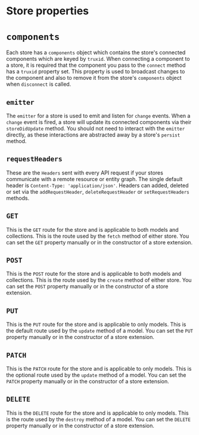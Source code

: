 # Store properties

# `components`

Each store has a `components` object which contains the store's connected components which are keyed by `truxid`. When connecting a component to a store, it is required that the component you pass to the `connect` method has a `truxid` property set. This property is used to broadcast changes to the component and also to remove it from the store's `components` object when `disconnect` is called.

## `emitter`

The `emitter` for a store is used to emit and listen for `change` events. When a `change` event is fired, a store will update its connected components via their `storeDidUpdate` method. You should not need to interact with the `emitter` directly, as these interactions are abstracted away by a store's `persist` method.

## `requestHeaders`

These are the `Headers` sent with every API request if your stores communicate with a remote resource or entity graph. The single default header is `Content-Type: 'application/json'`. Headers can added, deleted or set via the `addRequestHeader`, `deleteRequestHeader` or `setRequestHeaders` methods.

## `GET`

This is the `GET` route for the store and is applicable to both models and collections. This is the route used by the `fetch` method of either store. You can set the `GET` property manually or in the constructor of a store extension.

## `POST`

This is the `POST` route for the store and is applicable to both models and collections. This is the route used by the `create` method of either store. You can set the `POST` property manually or in the constructor of a store extension.

## `PUT`

This is the `PUT` route for the store and is applicable to only models. This is the default route used by the `update` method of a model. You can set the `PUT` property manually or in the constructor of a store extension.

## `PATCH`

This is the `PATCH` route for the store and is applicable to only models. This is the optional route used by the `update` method of a model. You can set the `PATCH` property manually or in the constructor of a store extension.

## `DELETE`

This is the `DELETE` route for the store and is applicable to only models. This is the route used by the `destroy` method of a model. You can set the `DELETE` property manually or in the constructor of a store extension.


